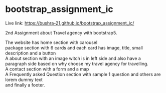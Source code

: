 # bootstrap_assignment_ic

Live link: https://bushra-21.github.io/bootstrap_assignment_ic/

2nd Assignment about Travel agency with bootstrap5.

The website has home section with carousel <br>
package section with 6 cards and each card has image, title, small description and a button <br>
A about section with an image witch is in left side and also have a paragraph side based on why choose my travel agency for travelling. <br>
A contact section with a form and a map <br>
A Frequently asked Question section with sample 1 question and others are lorem dummy text <br>
and finally a footer.
